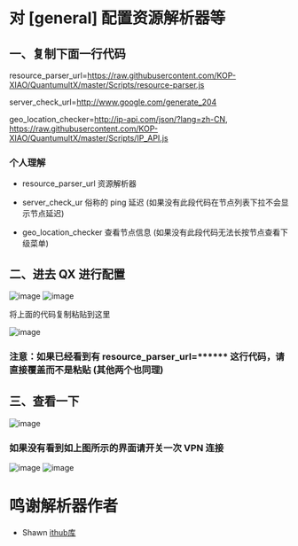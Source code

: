 # 对 [general] 配置资源解析器等

## 一、复制下面一行代码

resource_parser_url=https://raw.githubusercontent.com/KOP-XIAO/QuantumultX/master/Scripts/resource-parser.js

server_check_url=http://www.google.com/generate_204

geo_location_checker=http://ip-api.com/json/?lang=zh-CN, https://raw.githubusercontent.com/KOP-XIAO/QuantumultX/master/Scripts/IP_API.js

### 个人理解

- resource_parser_url 资源解析器

- server_check_ur 俗称的 ping 延迟 (如果没有此段代码在节点列表下拉不会显示节点延迟)

- geo_location_checker 查看节点信息 (如果没有此段代码无法长按节点查看下级菜单)

## 二、进去 QX 进行配置

![image](https://raw.githubusercontent.com/chiupam/tutorial-image/master/QuantumultX/dianji.png)
![image](https://raw.githubusercontent.com/chiupam/tutorial-image/master/QuantumultX/bianji.png)

将上面的代码复制粘贴到这里

![image](https://raw.githubusercontent.com/chiupam/tutorial-image/master/QuantumultX/general.png)

### 注意：如果已经看到有 resource_parser_url=****** 这行代码，请直接覆盖而不是粘贴 (其他两个也同理)

## 三、查看一下

![image](https://raw.githubusercontent.com/chiupam/tutorial-image/master/QuantumultX/resource_parser.png)

### 如果没有看到如上图所示的界面请开关一次 VPN 连接

![image](https://raw.githubusercontent.com/chiupam/tutorial-image/master/QuantumultX/START-STOP.png)
![image](https://raw.githubusercontent.com/chiupam/tutorial-image/master/QuantumultX/STOP-START.png)

# 鸣谢解析器作者

- Shawn [ithub库](https://github.com/KOP-XIAO)
